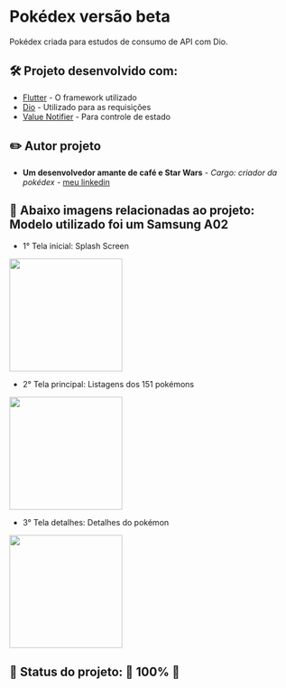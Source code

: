 # Pokédex versão beta

Pokédex criada para estudos de consumo de API com Dio.

## 🛠️ Projeto desenvolvido com:

* [Flutter](https://flutter.dev/) - O framework utilizado
* [Dio](https://pub.dev/packages/dio) - Utilizado para as requisições
* [Value Notifier](https://api.flutter.dev/flutter/foundation/ValueNotifier-class.html) - Para controle de estado

## ✏️ Autor projeto

* **Um desenvolvedor amante de café e Star Wars** - *Cargo: criador da pokédex* - [meu linkedin](https://www.linkedin.com/in/pedrolgsoares/)

## 📸 Abaixo imagens relacionadas ao projeto: Modelo utilizado foi um Samsung A02

* 1° Tela inicial: Splash Screen

<img src="https://user-images.githubusercontent.com/65426690/151639717-21239d72-4a42-443f-ba20-bc6865ef6251.jpeg" width="200">

* 2° Tela principal: Listagens dos 151 pokémons

<img src="https://user-images.githubusercontent.com/65426690/151639986-bf9b3e9a-39ec-415b-9b86-1ba2d99d00e6.jpeg" width="200">

* 3° Tela detalhes: Detalhes do pokémon

<img src="https://user-images.githubusercontent.com/65426690/151640063-8e0ca59a-0c01-4bd0-94a3-e18d43972826.jpeg" width="200">

## 🚧 Status do projeto: 🚧 100% 🥇

